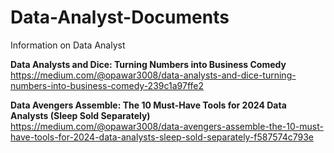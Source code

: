 # Data-Analyst-Documents
Information on Data Analyst

**Data Analysts and Dice: Turning Numbers into Business Comedy**
https://medium.com/@opawar3008/data-analysts-and-dice-turning-numbers-into-business-comedy-239c1a97ffe2

**Data Avengers Assemble: The 10 Must-Have Tools for 2024 Data Analysts (Sleep Sold Separately)**
https://medium.com/@opawar3008/data-avengers-assemble-the-10-must-have-tools-for-2024-data-analysts-sleep-sold-separately-f587574c793e
